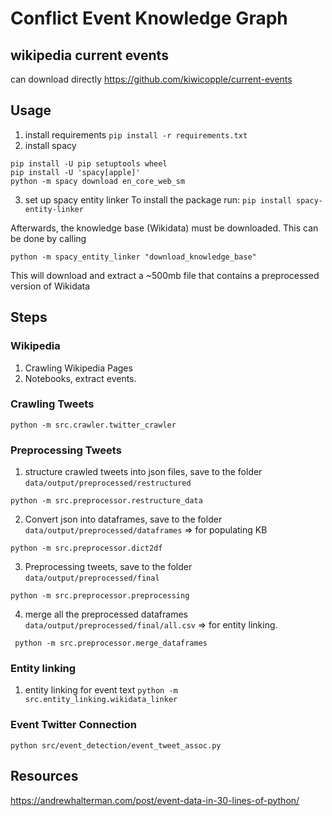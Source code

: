 # Conflict Event Knowledge Graph


## wikipedia current events
can download directly
https://github.com/kiwicopple/current-events



## Usage
1. install requirements
`pip install -r requirements.txt`
2. install spacy 

```
pip install -U pip setuptools wheel
pip install -U 'spacy[apple]'
python -m spacy download en_core_web_sm

```
3. set up spacy entity linker
To install the package run: `pip install spacy-entity-linker`

Afterwards, the knowledge base (Wikidata) must be downloaded. This can be done by calling

`python -m spacy_entity_linker "download_knowledge_base"`

This will download and extract a ~500mb file that contains a preprocessed version of Wikidata



## Steps
### Wikipedia
1. Crawling Wikipedia Pages
2. Notebooks, extract events. 

### Crawling Tweets
`python -m src.crawler.twitter_crawler`

### Preprocessing Tweets
1. structure crawled tweets into json files, save to the folder `data/output/preprocessed/restructured`

`python -m src.preprocessor.restructure_data`


2. Convert json into dataframes, save to the folder `data/output/preprocessed/dataframes` => for populating KB

`python -m src.preprocessor.dict2df`

3. Preprocessing tweets, save to the folder `data/output/preprocessed/final` 

`python -m src.preprocessor.preprocessing`

4. merge all the preprocessed dataframes `data/output/preprocessed/final/all.csv` =>  for entity linking.

` python -m src.preprocessor.merge_dataframes`

### Entity linking

1. entity linking for event text
`python -m src.entity_linking.wikidata_linker`


### Event Twitter Connection

`python src/event_detection/event_tweet_assoc.py`

## Resources
https://andrewhalterman.com/post/event-data-in-30-lines-of-python/
